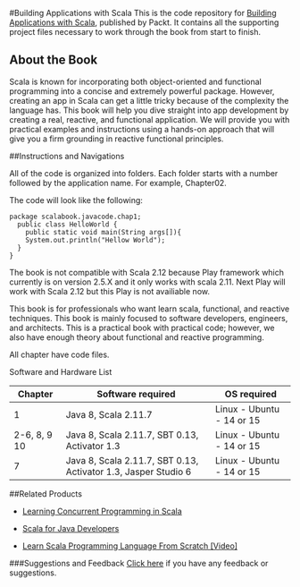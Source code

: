 #Building Applications with Scala
This is the code repository for [Building Applications with Scala](https://www.packtpub.com/application-development/building-applications-scala?utm_source=Github&utm_medium=repository&utm_campaign=9781786461483), published by Packt. It contains all the supporting project files necessary to work through the book from start to finish.

## About the Book
Scala is known for incorporating both object-oriented and functional programming into a concise and extremely powerful package. However, creating an app in Scala can get a little tricky because of the complexity the language has. This book will help you dive straight into app development by creating a real, reactive, and functional application. We will provide you with practical examples and instructions using a hands-on approach that will give you a firm grounding in reactive functional principles.

##Instructions and Navigations

All of the code is organized into folders. Each folder starts with a number followed by the application name. For example, Chapter02.

The code will look like the following:

```
package scalabook.javacode.chap1;
  public class HelloWorld {
    public static void main(String args[]){
    System.out.println("Hellow World");
  }
}
```
The book is not compatible with Scala 2.12 because Play framework which currently is on version 2.5.X and it only works with scala 2.11. Next Play will work with Scala 2.12 but this Play is not availiable now.

This book is for professionals who want learn scala, functional, and reactive techniques. This book is mainly focused to software developers, engineers, and architects. This is a practical book with practical code; however, we also have enough theory about functional and reactive programming.

All chapter have code files.

Software and Hardware List

| Chapter       | Software required                                              | OS required                        |
| ------------  | -------------------------------------------------------------- | -----------------------------------|
| 1             | Java 8, Scala 2.11.7                                           | Linux - Ubuntu - 14 or 15          |
| 2-6, 8, 9 10  | Java 8, Scala 2.11.7, SBT 0.13, Activator 1.3                  | Linux - Ubuntu - 14 or 15          |
| 7             | Java 8, Scala 2.11.7, SBT 0.13, Activator 1.3, Jasper Studio 6 | Linux - Ubuntu - 14 or 15          |

##Related Products
* [Learning Concurrent Programming in Scala](https://www.packtpub.com/application-development/learning-concurrent-programming-scala?utm_source=Github&utm_medium=repository&utm_campaign=9781783281411)

* [Scala for Java Developers](https://www.packtpub.com/application-development/scala-java-developers?utm_source=Github&utm_medium=repository&utm_campaign=9781783283637)

* [Learn Scala Programming Language From Scratch [Video]](https://www.packtpub.com/application-development/learn-scala-programming-language-scratch-video?utm_source=Github&utm_medium=repository&utm_campaign=9781787126299)


###Suggestions and Feedback
[Click here](https://docs.google.com/forms/d/e/1FAIpQLSe5qwunkGf6PUvzPirPDtuy1Du5Rlzew23UBp2S-P3wB-GcwQ/viewform) if you have any feedback or suggestions.





